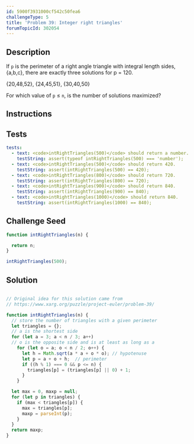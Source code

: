 ```yaml
---
id: 5900f3931000cf542c50fea6
challengeType: 5
title: 'Problem 39: Integer right triangles'
forumTopicId: 302054
---
```


## Description

<section id='description'>

If `p` is the perimeter of a right angle triangle with integral length sides, {a,b,c}, there are exactly three solutions for p = 120.

{20,48,52}, {24,45,51}, {30,40,50}

For which value of `p` ≤ `n`, is the number of solutions maximized?

</section>

## Instructions

<section id='instructions'>

</section>

## Tests

<section id='tests'>

```yml
tests:
  - text: <code>intRightTriangles(500)</code> should return a number.
    testString: assert(typeof intRightTriangles(500) === 'number');
  - text: <code>intRightTriangles(500)</code> should return 420.
    testString: assert(intRightTriangles(500) == 420);
  - text: <code>intRightTriangles(800)</code> should return 720.
    testString: assert(intRightTriangles(800) == 720);
  - text: <code>intRightTriangles(900)</code> should return 840.
    testString: assert(intRightTriangles(900) == 840);
  - text: <code>intRightTriangles(1000)</code> should return 840.
    testString: assert(intRightTriangles(1000) == 840);

```

</section>

## Challenge Seed

<section id='challengeSeed'>

<div id='js-seed'>

```js
function intRightTriangles(n) {

  return n;
}

intRightTriangles(500);
```

</div>

</section>

## Solution

<section id='solution'>

```js

// Original idea for this solution came from
// https://www.xarg.org/puzzle/project-euler/problem-39/

function intRightTriangles(n) {
  // store the number of triangles with a given perimeter
  let triangles = {};
  // a is the shortest side
  for (let a = 3; a < n / 3; a++)
  // o is the opposite side and is at least as long as a
    for (let o = a; o < n / 2; o++) {
      let h = Math.sqrt(a * a + o * o); // hypotenuse
      let p = a + o + h;  // perimeter
      if ((h % 1) === 0 && p <= n) {
        triangles[p] = (triangles[p] || 0) + 1;
      }
    }

  let max = 0, maxp = null;
  for (let p in triangles) {
    if (max < triangles[p]) {
      max = triangles[p];
      maxp = parseInt(p);
    }
  }
  return maxp;
}

```

</section>
